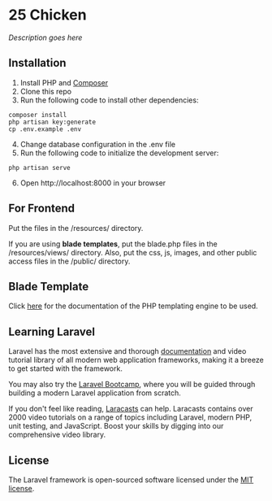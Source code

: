 # 25 Chicken
*Description goes here*

## Installation
1. Install PHP and [Composer](https://getcomposer.org/ "Composer")
2. Clone this repo
3. Run the following code to install other dependencies:
```
composer install
php artisan key:generate
cp .env.example .env
```
4. Change database configuration in the .env file
5. Run the following code to initialize the development server:
```
php artisan serve
```
6. Open http://localhost:8000 in your browser

## For Frontend
Put the files in the /resources/ directory.

If you are using **blade templates**, put the blade.php files in the /resources/views/ directory. Also, put the css, js, images, and other public access files in the /public/ directory.

## Blade Template
Click [here](https://laravel.com/docs/9.x/blade "here") for the documentation of the PHP templating engine to be used.

## Learning Laravel

Laravel has the most extensive and thorough [documentation](https://laravel.com/docs) and video tutorial library of all modern web application frameworks, making it a breeze to get started with the framework.

You may also try the [Laravel Bootcamp](https://bootcamp.laravel.com), where you will be guided through building a modern Laravel application from scratch.

If you don't feel like reading, [Laracasts](https://laracasts.com) can help. Laracasts contains over 2000 video tutorials on a range of topics including Laravel, modern PHP, unit testing, and JavaScript. Boost your skills by digging into our comprehensive video library.

## License

The Laravel framework is open-sourced software licensed under the [MIT license](https://opensource.org/licenses/MIT).

